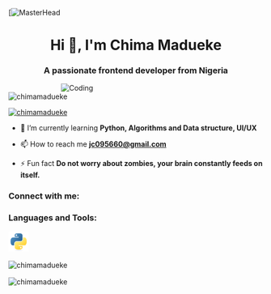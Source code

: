 [![MasterHead](https://b1410584.smushcdn.com/1410584/wp-content/uploads/2023/01/SWD_Blog_Banner_-_Front-end_Web_Developer_101.jpg?lossy=0&strip=1&webp=1)
<h1 align="center">Hi 👋, I'm Chima Madueke</h1>
<h3 align="center">A passionate frontend developer from Nigeria</h3>
<img align="right" alt="Coding" width="400" src="https://camo.githubusercontent.com/cae12fddd9d6982901d82580bdf321d81fb299141098ca1c2d4891870827bf17/68747470733a2f2f6d69726f2e6d656469756d2e636f6d2f6d61782f313336302f302a37513379765349765f7430696f4a2d5a2e676966"


<p align="left"> <img src="https://komarev.com/ghpvc/?username=chimamadueke&label=Profile%20views&color=0e75b6&style=flat" alt="chimamadueke" /> </p>

<p align="left"> <a href="https://github.com/ryo-ma/github-profile-trophy"><img src="https://github-profile-trophy.vercel.app/?username=chimamadueke" alt="chimamadueke" /></a> </p>

- 🌱 I’m currently learning **Python, Algorithms and Data structure, UI/UX**

- 📫 How to reach me **jc095660@gmail.com**

- ⚡ Fun fact **Do not worry about zombies, your brain constantly feeds on itself.**

<h3 align="left">Connect with me:</h3>
<p align="left">
</p>

<h3 align="left">Languages and Tools:</h3>
<p align="left"> <a href="https://www.python.org" target="_blank" rel="noreferrer"> <img src="https://raw.githubusercontent.com/devicons/devicon/master/icons/python/python-original.svg" alt="python" width="40" height="40"/> </a> </p>

<p><img align="center" src="https://github-readme-stats.vercel.app/api/top-langs?username=chimamadueke&show_icons=true&locale=en&layout=compact" alt="chimamadueke" /></p>

<p><img align="center" src="https://github-readme-streak-stats.herokuapp.com/?user=chimamadueke&" alt="chimamadueke" /></p>
